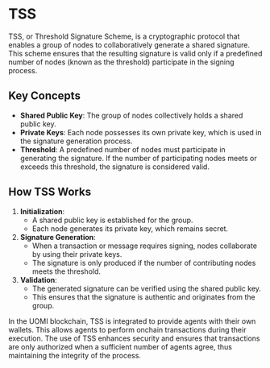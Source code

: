 # TSS

TSS, or Threshold Signature Scheme, is a cryptographic protocol that enables a group of nodes to collaboratively generate a shared signature. This scheme ensures that the resulting signature is valid only if a predefined number of nodes (known as the threshold) participate in the signing process.

## Key Concepts

* **Shared Public Key**: The group of nodes collectively holds a shared public key.
* **Private Keys**: Each node possesses its own private key, which is used in the signature generation process.
* **Threshold**: A predefined number of nodes must participate in generating the signature. If the number of participating nodes meets or exceeds this threshold, the signature is considered valid.

## How TSS Works

1. **Initialization**:
   * A shared public key is established for the group.
   * Each node generates its private key, which remains secret.
2. **Signature Generation**:
   * When a transaction or message requires signing, nodes collaborate by using their private keys.
   * The signature is only produced if the number of contributing nodes meets the threshold.
3. **Validation**:
   * The generated signature can be verified using the shared public key.
   * This ensures that the signature is authentic and originates from the group.

In the UOMI blockchain, TSS is integrated to provide agents with their own wallets. This allows agents to perform onchain transactions during their execution. The use of TSS enhances security and ensures that transactions are only authorized when a sufficient number of agents agree, thus maintaining the integrity of the process.
